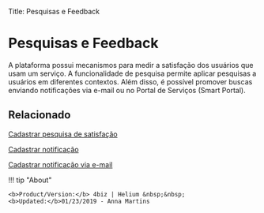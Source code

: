 Title: Pesquisas e Feedback

# Pesquisas e Feedback

A plataforma possui mecanismos para medir a satisfação dos usuários que usam um serviço. A funcionalidade de pesquisa permite aplicar pesquisas a usuários em diferentes contextos. Além disso, é possível promover buscas enviando notificações via e-mail ou no Portal de Serviços (Smart Portal).

## Relacionado

[Cadastrar pesquisa de satisfação][1]

[Cadastrar notificação][2]

[Cadastrar notificação via e-mail][3]


!!! tip "About"

    <b>Product/Version:</b> 4biz | Helium &nbsp;&nbsp;
    <b>Updated:</b>01/23/2019 - Anna Martins



[1]:/pt-br/4biz-helium/processes/portfolio-and-catalog/configuration/register-satisfaction-survey.html
[2]:/pt-br/4biz-helium/additional-features/communication-and-notification/notification/use/notification.html
[3]:/pt-br/4biz-helium/additional-features/communication-and-notification/email/register-email-notification.html
